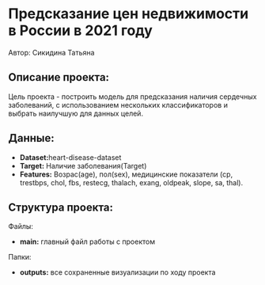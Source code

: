 <h1>Предсказание цен недвижимости в России в 2021 году</h1>
<p>
    Автор: Сикидина Татьяна</br>
</p>
<h2>Описание проекта:</h2>
<p>
    Цель проекта - построить модель для предсказания наличия сердечных заболеваний, с использованием нескольких классификаторов и выбрать наилучшую для данных целей.
</p>
<h2>Данные:</h2>
<p>
    <ul>
        <li><b>Dataset:</b>heart-disease-dataset</li>
        <li><b>Target:</b> Наличие заболевания(Target)</li>
        <li><b>Features:</b> Возрас(age), пол(sex), медицинские показатели (cp, trestbps, chol, fbs, restecg, thalach, exang, oldpeak, slope, sa, thal).</li>
    </ul>
</p>
<h2>Структура проекта:</h2>
<p>Файлы:
    <ul>
        <li><b>main:</b> главный файл работы с проектом</li>
    </ul>
</p>
<p>Папки:
    <ul>
        <li><b>outputs:</b> все сохраненные визуализации по ходу проекта</li>    
    </ul>
</p>

